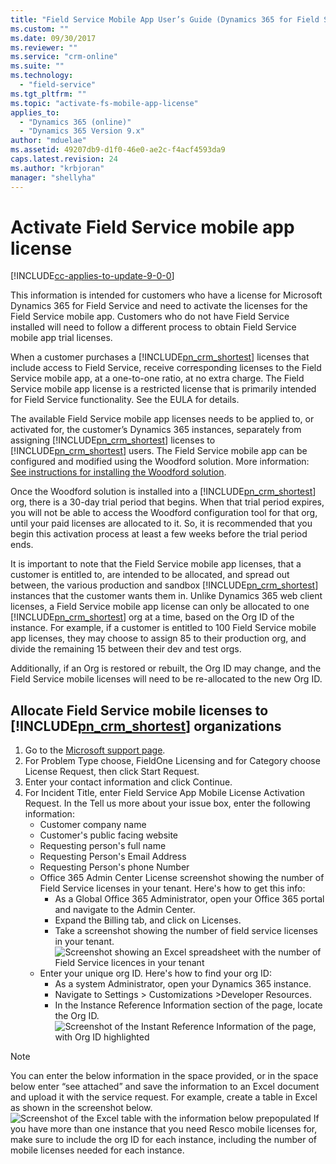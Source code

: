 ```yaml
---
title: "Field Service Mobile App User’s Guide (Dynamics 365 for Field Service) | MicrosoftDocs"
ms.custom: ""
ms.date: 09/30/2017
ms.reviewer: ""
ms.service: "crm-online"
ms.suite: ""
ms.technology: 
  - "field-service"
ms.tgt_pltfrm: ""
ms.topic: "activate-fs-mobile-app-license"
applies_to: 
  - "Dynamics 365 (online)"
  - "Dynamics 365 Version 9.x"
author: "mduelae"
ms.assetid: 49207db9-d1f0-46e0-ae2c-f4acf4593da9
caps.latest.revision: 24
ms.author: "krbjoran"
manager: "shellyha"
---
```

# Activate Field Service mobile app license

[!INCLUDE[cc-applies-to-update-9-0-0](../includes/cc_applies_to_update_9_0_0.md)]

This information is intended for customers who have a license for Microsoft Dynamics 365 for Field Service and need to activate the licenses for the Field Service mobile app. Customers who do not have Field Service installed will need to follow a different process to obtain Field Service mobile app trial licenses.

When a customer purchases a [!INCLUDE[pn_crm_shortest](../includes/pn-crm-shortest.md)] licenses that include access to Field Service, receive corresponding licenses to the Field Service mobile app, at a one-to-one ratio, at no extra charge.
The Field Service mobile app license is a restricted license that is primarily intended for Field Service functionality. See the EULA for details.

The available Field Service mobile app licenses needs to be applied to, or activated for, the customer’s Dynamics 365 instances, separately from assigning [!INCLUDE[pn_crm_shortest](../includes/pn-crm-shortest.md)] licenses to [!INCLUDE[pn_crm_shortest](../includes/pn-crm-shortest.md)] users.
The Field Service mobile app can be configured and modified using the Woodford solution. More information:  [See instructions for installing the Woodford solution](https://go.microsoft.com/fwlink/?LinkId=789382).

Once the Woodford solution is installed into a [!INCLUDE[pn_crm_shortest](../includes/pn-crm-shortest.md)] org, there is a 30-day trial period that begins. When that trial period expires, you will not be able to access the Woodford configuration tool for that org, until your paid licenses are allocated to it. So, it is recommended that you begin this activation process at least a few weeks before the trial period ends.

It is important to note that the Field Service mobile app licenses, that a customer is entitled to, are intended to be allocated, and spread out between, the various production and sandbox [!INCLUDE[pn_crm_shortest](../includes/pn-crm-shortest.md)] instances that the customer wants them in. Unlike Dynamics 365 web client licenses, a Field Service mobile app license can only be allocated to one [!INCLUDE[pn_crm_shortest](../includes/pn-crm-shortest.md)] org at a time, based on the Org ID of the instance. For example, if a customer is entitled to 100 Field Service mobile app licenses, they may choose to assign 85 to their production org, and divide the remaining 15 between their dev and test orgs. 

Additionally, if an Org is restored or rebuilt, the Org ID may change, and the Field Service mobile licenses will need to be re-allocated to the new Org ID.

## Allocate Field Service mobile licenses to [!INCLUDE[pn_crm_shortest](../includes/pn-crm-shortest.md)] organizations
1. Go to the [Microsoft support page](https://go.microsoft.com/fwlink/?linkid=854120).
2. For Problem Type choose, FieldOne Licensing and for Category choose License Request, then click Start Request.
3. Enter your contact information and click Continue.
4. For Incident Title, enter Field Service App Mobile License Activation Request.
In the Tell us more about your issue box, enter the following information:
	- Customer company name
	- Customer's public facing website
	- Requesting person's full name
	- Requesting Person's Email Address
	- Requesting Person's phone Number
	- Office 365 Admin Center License screenshot showing the number of Field Service licenses in your tenant. Here's how to get this info:
		- As a Global Office 365 Administrator, open your Office 365 portal and navigate to the Admin Center.
		- Expand the Billing tab, and click on Licenses.
		- Take a screenshot showing the number of field service licenses in your tenant. 
		![Screenshot showing an Excel spreadsheet with the number of Field Service licences in your tenant](../field-service/fs-lic-screenshot-example.png "Excel spreadsheet")  
	- Enter your unique org ID. Here's how to find your org ID:
		- As a system Administrator, open your Dynamics 365 instance. 
		- Navigate to Settings > Customizations >Developer Resources.
		- In the Instance Reference Information section of the page, locate the Org ID.
		![Screenshot of the Instant Reference Information of the page, with Org ID highlighted](../field-service/fs-lic-instant-reference.png "Org ID in Instant Reference Information")  

> [!NOTE]
>  You can enter the below information in the space provided, or in the space below enter “see attached” and save the information to an Excel document and upload it with the service request. For example, create a table in Excel as shown in the screenshot below.
> ![Screenshot of the Excel table with the information below prepopulated](../field-service/fs-lic-excel-sheet.png "Excel spreadhseet example")
> If you have more than one instance that you need Resco mobile licenses for, make sure to include the org ID for each instance, including the number of mobile licenses needed for each instance. 
 

